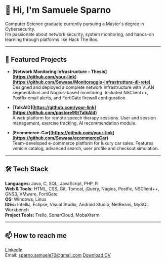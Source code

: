 # 👋 Hi, I'm Samuele Sparno

Computer Science graduate currently pursuing a Master's degree in Cybersecurity.  
I’m passionate about network security, system monitoring, and hands-on learning through platforms like Hack The Box.


---

## 🚀 Featured Projects

- **[Network Monitoring Infrastructure – Thesis](https://github.com/your-link](https://github.com/Sewaaa/Monitoraggio-infrastruttura-di-rete)**  
  Designed and deployed a complete network infrastructure with VLAN segmentation and Nagios-based monitoring. Included NSClient++, Postfix email alerts, and FortiGate firewall configuration.

- **[TalkAID](https://github.com/your-link](https://github.com/pastore99/TalkAId)**  
  A web platform for remote speech therapy sessions. User and session management, exercise tracking, AI recommendation module.

- **[Ecommerce-Car](https://github.com/your-link](https://github.com/Sewaaa/ecommerceCar)**  
  Team-developed e-commerce platform for luxury car sales. Features vehicle catalog, advanced search, user profile and checkout simulation.

---

## 🛠️ Tech Stack

**Languages:** Java, C, SQL, JavaScript, PHP, R  
**Web & Tools:** HTML, CSS, Git, Tomcat, jQuery, Nagios, Postfix, NSClient++, GNS3, VMware, FortiGate  
**OS:** Windows, Linux   
**IDEs:** IntelliJ, Eclipse, Visual Studio, Android Studio, NetBeans, MySQL Workbench  
**Project Tools:** Trello, SonarCloud, MobaXterm

---

## 📫 How to reach me

[LinkedIn](https://www.linkedin.com/in/samuele-sparno-2003ss/)  
Email: sparno.samuele70@gmail.com
[Download CV](https://github.com/Sewaaa/Sewaaa/blob/main/Sparno_Samuele_cv.pdf)



